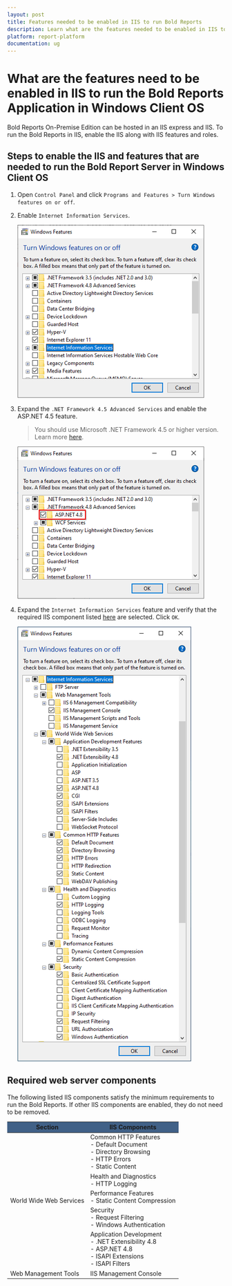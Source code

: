 ```yaml
---
layout: post
title: Features needed to be enabled in IIS to run Bold Reports
description: Learn what are the features needed to be enabled in IIS to run the Bold Reports Application in Windows Client OS.
platform: report-platform
documentation: ug
---
```


# What are the features need to be enabled in IIS to run the Bold Reports Application in Windows Client OS

Bold Reports On-Premise Edition can be hosted in an IIS express and IIS. To run the Bold Reports in IIS, enable the IIS along with IIS features and roles.

## Steps to enable the IIS and features that are needed to run the Bold Report Server in Windows Client OS

1. Open `Control Panel` and click `Programs and Features > Turn Windows features on or off`.  

2. Enable `Internet Information Services`.

   ![Control Panel](/static/assets/on-premise/images/faq/windows-features.png)  

3. Expand the `.NET Framework 4.5 Advanced Services` and enable the ASP.NET 4.5 feature.

   > You should use Microsoft .NET Framework 4.5 or higher version. Learn more [here](/on-premise/getting-started/#prerequisites).  

   ![Roles and Features](/static/assets/on-premise/images/faq/ms-framework.png)

4. Expand the `Internet Information Services` feature and verify that the required IIS component listed [here](/on-premise/faq/features-needed-to-enable-in-iis-to-run-bold-reports-in-win-client-os/#required-web-server-components) are selected. Click `OK`.

   ![Roles and Features](/static/assets/on-premise/images/faq/iis-features-client.png)

## Required web server components

The following listed IIS components satisfy the minimum requirements to run the Bold Reports. If other IIS components are enabled, they do not need to be removed.

<table>
  <thead>
    <tr>
      <th scope="col" bgcolor="#416187">Section</th>
      <th scope="col" bgcolor="#416187">IIS Components</th>
    </tr>
  </thead>
  <tbody>
    <tr>
        <td rowspan="5">World Wide Web Services</td>
        <td>Common HTTP Features
            <br>- Default Document  
            <br>- Directory Browsing
            <br>- HTTP Errors
            <br>- Static Content  
        </td>
    </tr>
    <tr>
        <td>Health and Diagnostics
            <br>- HTTP Logging
        </td>
    </tr>
    <tr>
        <td>Performance Features
            <br>- Static Content Compression</td>
    </tr>
    <tr>
        <td>Security
            <br>- Request Filtering
            <br>- Windows Authentication</td>
    </tr>
    <tr>
        <td>Application Development  
            <br>- .NET Extensibility 4.8
            <br>- ASP.NET 4.8
            <br>- ISAPI Extensions  
            <br>- ISAPI Filters</td>
    </tr>
    <tr>
        <td>Web Management Tools</td>
        <td>IIS Management Console</td>
    </tr>
  </tbody>
</table>